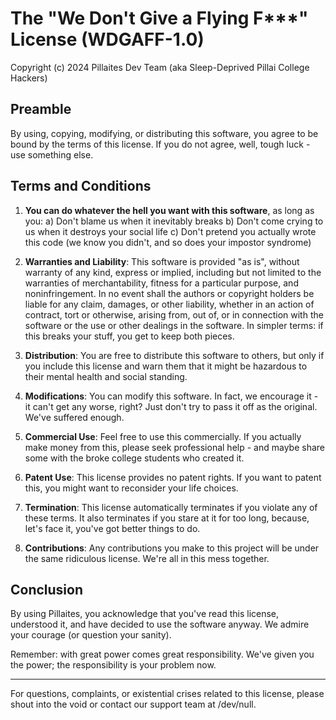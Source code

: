 # The "We Don't Give a Flying F***" License (WDGAFF-1.0)

Copyright (c) 2024 Pillaites Dev Team (aka Sleep-Deprived Pillai College Hackers)

## Preamble

By using, copying, modifying, or distributing this software, you agree to be bound by the terms of this license. If you do not agree, well, tough luck - use something else.

## Terms and Conditions

1. **You can do whatever the hell you want with this software**, as long as you:
   a) Don't blame us when it inevitably breaks
   b) Don't come crying to us when it destroys your social life
   c) Don't pretend you actually wrote this code (we know you didn't, and so does your impostor syndrome)

2. **Warranties and Liability**:
   This software is provided "as is", without warranty of any kind, express or implied, including but not limited to the warranties of merchantability, fitness for a particular purpose, and noninfringement. In no event shall the authors or copyright holders be liable for any claim, damages, or other liability, whether in an action of contract, tort or otherwise, arising from, out of, or in connection with the software or the use or other dealings in the software. In simpler terms: if this breaks your stuff, you get to keep both pieces.

3. **Distribution**:
   You are free to distribute this software to others, but only if you include this license and warn them that it might be hazardous to their mental health and social standing.

4. **Modifications**:
   You can modify this software. In fact, we encourage it - it can't get any worse, right? Just don't try to pass it off as the original. We've suffered enough.

5. **Commercial Use**:
   Feel free to use this commercially. If you actually make money from this, please seek professional help - and maybe share some with the broke college students who created it.

6. **Patent Use**:
   This license provides no patent rights. If you want to patent this, you might want to reconsider your life choices.

7. **Termination**:
   This license automatically terminates if you violate any of these terms. It also terminates if you stare at it for too long, because, let's face it, you've got better things to do.

8. **Contributions**:
   Any contributions you make to this project will be under the same ridiculous license. We're all in this mess together.

## Conclusion

By using Pillaites, you acknowledge that you've read this license, understood it, and have decided to use the software anyway. We admire your courage (or question your sanity).

Remember: with great power comes great responsibility. We've given you the power; the responsibility is your problem now.

---

For questions, complaints, or existential crises related to this license, please shout into the void or contact our support team at /dev/null.
